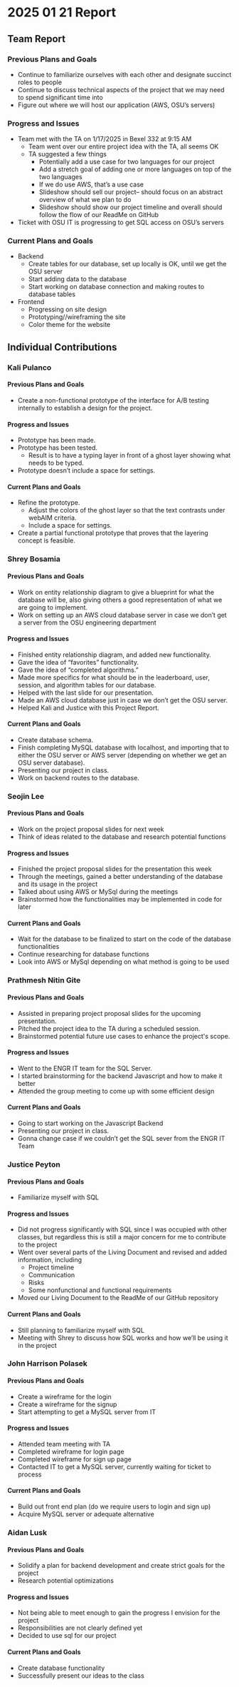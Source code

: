 # 2025 01 21 Report

## Team Report

### Previous Plans and Goals

- Continue to familiarize ourselves with each other and designate succinct roles to people  
- Continue to discuss technical aspects of the project that we may need to spend significant time into  
- Figure out where we will host our application (AWS, OSU’s servers)

### Progress and Issues

- Team met with the TA on 1/17/2025 in Bexel 332 at 9:15 AM  
  - Team went over our entire project idea with the TA, all seems OK  
  - TA suggested a few things  
    - Potentially add a use case for two languages for our project  
    - Add a stretch goal of adding one or more languages on top of the two languages  
    - If we do use AWS, that’s a use case  
    - Slideshow should sell our project– should focus on an abstract overview of what we plan to do  
    - Slideshow should show our project timeline and overall should follow the flow of our ReadMe on GitHub  
- Ticket with OSU IT is progressing to get SQL access on OSU’s servers

### Current Plans and Goals

- Backend  
  - Create tables for our database, set up locally is OK, until we get the OSU server
  - Start adding data to the database
  - Start working on database connection and making routes to database tables  
- Frontend  
  - Progressing on site design  
  - Prototyping//wireframing the site
  - Color theme for the website

## Individual Contributions

### Kali Pulanco

#### Previous Plans and Goals

- Create a non-functional prototype of the interface for A/B testing internally to establish a design for the project.

#### Progress and Issues

- Prototype has been made.  
- Prototype has been tested.  
  - Result is to have a typing layer in front of a ghost layer showing what needs to be typed.  
- Prototype doesn’t include a space for settings.

#### Current Plans and Goals

- Refine the prototype.  
  - Adjust the colors of the ghost layer so that the text contrasts under webAIM criteria.  
  - Include a space for settings.  
- Create a partial functional prototype that proves that the layering concept is feasible.

### Shrey Bosamia

#### Previous Plans and Goals

- Work on entity relationship diagram to give a blueprint for what the database will be, also giving others a good representation of what we are going to implement.  
- Work on setting up an AWS cloud database server in case we don’t get a server from the OSU engineering department

#### Progress and Issues

- Finished entity relationship diagram, and added new functionality.  
- Gave the idea of “favorites” functionality.  
- Gave the idea of “completed algorithms.”  
- Made more specifics for what should be in the leaderboard, user, session, and algorithm tables for our database.  
- Helped with the last slide for our presentation.  
- Made an AWS cloud database just in case we don’t get the OSU server.  
- Helped Kali and Justice with this Project Report.

#### Current Plans and Goals

- Create database schema.  
- Finish completing MySQL database with localhost, and importing that to either the OSU server or AWS server (depending on whether we get an OSU server database).  
- Presenting our project in class.  
- Work on backend routes to the database.

### Seojin Lee

#### Previous Plans and Goals

- Work on the project proposal slides for next week  
- Think of ideas related to the database and research potential functions

#### Progress and Issues

- Finished the project proposal slides for the presentation this week  
- Through the meetings, gained a better understanding of the database and its usage in the project  
- Talked about using AWS or MySql during the meetings  
- Brainstormed how the functionalities may be implemented in code for later

#### Current Plans and Goals

- Wait for the database to be finalized to start on the code of the database functionalities  
- Continue researching for database functions  
- Look into AWS or MySql depending on what method is going to be used

### Prathmesh Nitin Gite

#### Previous Plans and Goals

- Assisted in preparing project proposal slides for the upcoming presentation.  
- Pitched the project idea to the TA during a scheduled session.  
- Brainstormed potential future use cases to enhance the project's scope.

#### Progress and Issues

- Went to the ENGR IT team for the SQL Server.  
- I started brainstorming for the backend Javascript and how to make it better  
- Attended the group meeting to come up with some efficient design

#### Current Plans and Goals

- Going to start working on the Javascript Backend  
- Presenting our project in class.  
- Gonna change case if we couldn’t get the SQL sever from the ENGR IT Team

### Justice Peyton

#### Previous Plans and Goals

- Familiarize myself with SQL

#### Progress and Issues

- Did not progress significantly with SQL since I was occupied with other classes, but regardless this is still a major concern for me to contribute to the project  
- Went over several parts of the Living Document and revised and added information, including  
  - Project timeline  
  - Communication  
  - Risks  
  - Some nonfunctional and functional requirements  
- Moved our Living Document to the ReadMe of our GitHub repository

#### Current Plans and Goals

- Still planning to familiarize myself with SQL  
- Meeting with Shrey to discuss how SQL works and how we’ll be using it in the project

### John Harrison Polasek

#### Previous Plans and Goals

- Create a wireframe for the login 
- Create a wireframe for the signup
- Start attempting to get a MySQL server from IT
#### Progress and Issues

- Attended team meeting with TA
- Completed wireframe for login page
- Completed wireframe for sign up page
- Contacted IT to get a MySQL server, currently waiting for ticket to process
#### Current Plans and Goals

- Build out front end plan (do we require users to login and sign up)
- Acquire MySQL server or adequate alternative
### Aidan Lusk

#### Previous Plans and Goals

- Solidify a plan for backend development and create strict goals for the project  
- Research potential optimizations

#### Progress and Issues

- Not being able to meet enough to gain the progress I envision for the project  
- Responsibilities are not clearly defined yet  
- Decided to use sql for our project

#### Current Plans and Goals

- Create database functionality  
- Successfully present our ideas to the class
